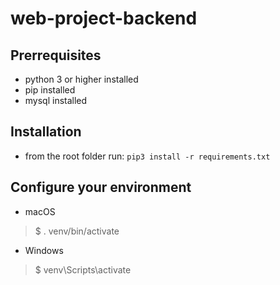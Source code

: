 # web-project-backend

## Prerrequisites
 * python 3 or higher installed
 * pip installed
 * mysql installed

## Installation
 * from the root folder run:
   `pip3 install -r requirements.txt`
 
## Configure your environment
 * macOS
  >$ . venv/bin/activate
 * Windows
  >$ venv\Scripts\activate
